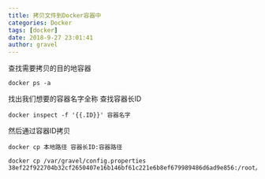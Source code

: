 ```yaml
---
title: 拷贝文件到Docker容器中
categories: Docker
tags: [docker]
date: 2018-9-27 23:01:41 
author: gravel
---
```

查找需要拷贝的目的地容器
```
docker ps -a
```
找出我们想要的容器名字全称 
查找容器长ID

```
docker inspect -f '{{.ID}}' 容器名字
```

然后通过容器ID拷贝

```
docker cp 本地路径 容器长ID:容器路径

docker cp /var/gravel/config.properties 38ef22f922704b32cf2650407e16b146bf61c221e6b8ef679989486d6ad9e856:/root/web/config.properties

```